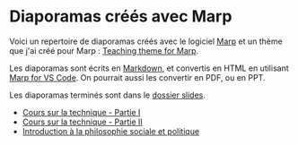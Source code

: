 # Diaporamas créés avec Marp

Voici un repertoire de diaporamas créés avec le logiciel [Marp](https://marp.app/) et un thème que j'ai créé pour Marp : [Teaching theme for Marp](https://github.com/eyssette/teaching-theme-for-marp).

Les diaporamas sont écrits en [Markdown](https://github.com/YannHY/cours/blob/master/Markdown/Apprendre%20le%20Markdown.md), et convertis en HTML en utilisant [Marp for VS Code](https://marketplace.visualstudio.com/items?itemName=marp-team.marp-vscode). On pourrait aussi les convertir en PDF, ou en PPT.

Les diaporamas terminés sont dans le [dossier slides](https://github.com/eyssette/marp-slides/tree/master/slides).

- [Cours sur la technique - Partie I](https://eyssette.github.io/marp-slides/slides/cours-technique-I.html)
- [Cours sur la technique - Partie II](https://eyssette.github.io/marp-slides/slides/cours-technique-II.html)
- [Introduction à la philosophie sociale et politique](https://eyssette.github.io/marp-slides/slides/introduction-philosophie-sociale-et-politique.html)
